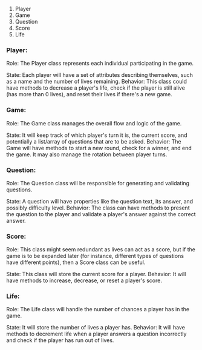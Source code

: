 1. Player
2. Game
3. Question
4. Score
5. Life


### Player:

Role: The Player class represents each individual participating in the game.

State: Each player will have a set of attributes describing themselves, such as a name and the number of lives remaining.
Behavior: This class could have methods to decrease a player's life, check if the player is still alive (has more than 0 lives), and reset their lives if there's a new game.

### Game:

Role: The Game class manages the overall flow and logic of the game.

State: It will keep track of which player's turn it is, the current score, and potentially a list/array of questions that are to be asked.
Behavior: The Game will have methods to start a new round, check for a winner, and end the game. It may also manage the rotation between player turns.

### Question:

Role: The Question class will be responsible for generating and validating questions.

State: A question will have properties like the question text, its answer, and possibly difficulty level.
Behavior: The class can have methods to present the question to the player and validate a player's answer against the correct answer.

### Score:

Role: This class might seem redundant as lives can act as a score, but if the game is to be expanded later (for instance, different types of questions have different points), then a Score class can be useful.

State: This class will store the current score for a player.
Behavior: It will have methods to increase, decrease, or reset a player's score.

### Life:

Role: The Life class will handle the number of chances a player has in the game.

State: It will store the number of lives a player has.
Behavior: It will have methods to decrement life when a player answers a question incorrectly and check if the player has run out of lives.
